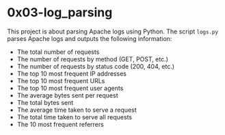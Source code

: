 # 0x03-log_parsing

This project is about parsing Apache logs using Python.
The script `logs.py` parses Apache logs and outputs the following information:

- The total number of requests
- The number of requests by method (GET, POST, etc.)
- The number of requests by status code (200, 404, etc.)
- The top 10 most frequent IP addresses
- The top 10 most frequent URLs
- The top 10 most frequent user agents
- The average bytes sent per request
- The total bytes sent
- The average time taken to serve a request
- The total time taken to serve all requests
- The 10 most frequent referrers
